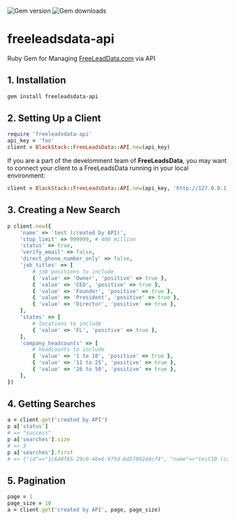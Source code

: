 ![Gem version](https://img.shields.io/gem/v/freeleadsdata-api) ![Gem downloads](https://img.shields.io/gem/dt/freeleadsdata-api)

# freeleadsdata-api

Ruby Gem for Managing [FreeLeadData.com](https://freeleadsdata.com) via API

## 1. Installation

```bash
gem install freeleadsdata-api
```

## 2. Setting Up a Client

```ruby
require 'freeleadsdata-api'
api_key = 'foo'
client = BlackStack::FreeLeadsData::API.new(api_key)
```

If you are a part of the develomment team of **FreeLeadsData**, you may want to connect your client to a FreeLeadsData running in your local environment:

```ruby
client = BlackStack::FreeLeadsData::API.new(api_key, 'http://127.0.0.1:3000')
```

## 3. Creating a New Search

```ruby
p client.new({
    'name' => 'test (created by API)',
    'stop_limit' => 999999, # 400 million
    'status' => true,
    'verify_email' => false, 
    'direct_phone_number_only' => false,
    'job_titles' => [
        # job positions to include
        { 'value' => 'Owner', 'positive' => true },
        { 'value' => 'CEO', 'positive' => true },
        { 'value' => 'Founder', 'positive' => true },
        { 'value' => 'President', 'positive' => true },
        { 'value' => 'Director', 'positive' => true },
    ],
    'states' => [
        # locations to include
        { 'value' => 'FL', 'positive' => true }, 
    ],
    'company_headcounts' => [
        # headcounts to include
        { 'value' => '1 to 10', 'positive' => true },
        { 'value' => '11 to 25', 'positive' => true },
        { 'value' => '26 to 50', 'positive' => true },
    ],
})
```

## 4. Getting Searches

```ruby
a = client.get('created by API')
p a['status']
# => "success"
p a['searches'].size
# => 3
p a['searches'].first
# => {"id"=>"1c640f65-29c0-46e6-975d-bd57092d4cf4", "name"=>"test10 (created by API)", "status"=>true, "earning_per_verified_email"=>0.02200374531835206, "stop_limit"=>999999, "verify_email"=>false, "direct_phone_number_only"=>false, "auto_drain"=>true, "keywords"=>[], "job_titles"=>[{"positive"=>true, "value"=>"President"}, {"positive"=>true, "value"=>"Owner"}, {"positive"=>true, "value"=>"Director"}, {"positive"=>true, "value"=>"CEO"}, {"positive"=>true, "value"=>"Founder"}], "seniorities"=>[], "departments"=>[], "states"=>[{"positive"=>true, "value"=>"FL"}], "industries"=>[{"positive"=>true, "value"=>"Real Estate"}], "sics"=>[], "company_revenues"=>[], "company_headcounts"=>[{"positive"=>true, "value"=>"1 to 10"}, {"positive"=>true, "value"=>"26 to 50"}, {"positive"=>true, "value"=>"11 to 25"}], "company_names"=>[], "company_domains"=>[], "insight"=>{"enabled"=>false, "source"=>nil, "requirement"=>nil, "template"=>nil, "prompt1"=>nil, "prompt2"=>nil, "positive_response_pattern"=>nil, "negative_response_pattern"=>nil}, "export"=>{"export_download_url"=>"", "export_time"=>nil}, "stats"=>{"stat_tier1_scope"=>0, "stat_tier2_scope"=>0, "stat_tier3_scope"=>0, "stat_tier4_scope"=>0, "stat_tier5_scope"=>0, "stat_processed_results"=>0, "stat_verified_results"=>0, "stat_progress"=>0.0}, "economics"=>{"stat_earning"=>0.0, "stat_cost"=>0.0, "stat_profit"=>0.0}, "report"=>{"forecast_text"=>"0", "badge_color"=>"orange", "badge_text"=>"out of credits", "profit_color"=>"green", "profit_text"=>"+$ 0.0", "revenue_text"=>"0.0%", "scope"=>"~0", "progress"=>"0.0%", "processed"=>"0", "processed_rate"=>"0.0%", "verified"=>"0", "verified_rate"=>"0.0%"}}
```

## 5. Pagination

```ruby
page = 1
page_size = 10
a = client.get('created by API', page, page_size)
```